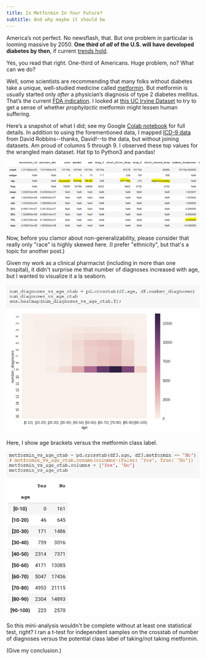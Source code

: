 ```yaml
---
title: Is Metformin In Your Future?
subtitle: And why maybe it should be
---
```


America’s not perfect. No newsflash, that. But one problem in particular is looming massive by 2050. **One third of *all* of the U.S. will have developed diabetes by then**, if current [trends hold]( https://www.einstein.yu.edu/centers/diabetes-research/facts-statistics/).

Yes, you read that right. One-third of Americans. Huge problem, no? What can we do?

Well, some scientists are recommending that many folks without diabetes take a unique, well-studied medicine called [metformin]( https://www.wired.com/story/this-pill-promises-to-extend-life-for-a-nickel-a-pop/). But metformin is usually started only *after* a physician’s diagnosis of type 2 diabetes mellitus. That’s the current [FDA indication](https://www.fda.gov/Drugs/DrugSafety/PostmarketDrugSafetyInformationforPatientsandProviders/ucm493293.htm). I looked at [this UC Irvine Dataset](https://archive.ics.uci.edu/ml/datasets/Diabetes+130-US+hospitals+for+years+1999-2008#) to try to get a sense of whether *prophylactic* metformin might lessen human suffering.

Here’s a snapshot of what I did; see my Google [Colab notebook](https://colab.research.google.com/drive/12Bq7-w3PnGDxhIH7UDmj5NXQZi_Y41uv) for full details. In addition to using the forementioned data, I mapped [ICD-9 data](https://github.com/drobbins/ICD9) from David Robbins--thanks, David!--to the data, but without joining datasets. Am proud of columns 5 through 9. I observed these top values for the wrangled main dataset. Hat tip to Python3 and pandas!

![img-1](/img/2018-12-13-blog-img1.png)

Now, before you clamor about non-generalizability, please consider that really only "race" is highly skewed here. (I prefer "ethnicity", but that's a topic for another post.)

Given my work as a clinical pharmacist (including in more than one hospital), it didn't surprise me that number of diagnoses increased with age, but I wanted to visualize it a la seaborn.

![img-2](/img/2018-12-13-blog-img2.png)

Here, I show age brackets versus the metformin class label.

![img-3](/img/2018-12-13-blog-img3.PNG)

So this mini-analysis wouldn't be complete without at least one statistical test, right? I ran a t-test for independent samples on the crosstab of number of diagnoses versus the potential class label of taking/not taking metformin.



(Give my conclusion.)
